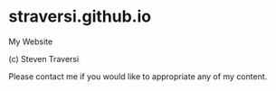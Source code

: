 straversi.github.io
===================

My Website

(c) Steven Traversi

Please contact me if you would like to appropriate any of my content.
